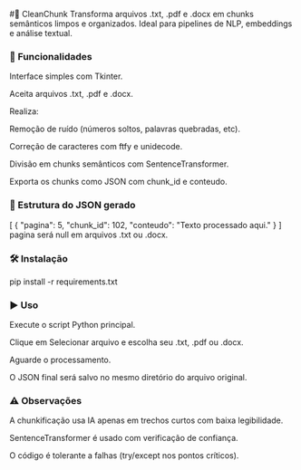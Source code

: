 #📘 CleanChunk
Transforma arquivos .txt, .pdf e .docx em chunks semânticos limpos e organizados. Ideal para pipelines de NLP, embeddings e análise textual.

### 🚀 Funcionalidades
Interface simples com Tkinter.

Aceita arquivos .txt, .pdf e .docx.

Realiza:

Remoção de ruído (números soltos, palavras quebradas, etc).

Correção de caracteres com ftfy e unidecode.

Divisão em chunks semânticos com SentenceTransformer.

Exporta os chunks como JSON com chunk_id e conteudo.

### 📂 Estrutura do JSON gerado
[
  {
    "pagina": 5,
    "chunk_id": 102,
    "conteudo": "Texto processado aqui."
  }
]
pagina será null em arquivos .txt ou .docx.

### 🛠️ Instalação
pip install -r requirements.txt

### ▶️ Uso
Execute o script Python principal.

Clique em Selecionar arquivo e escolha seu .txt, .pdf ou .docx.

Aguarde o processamento.

O JSON final será salvo no mesmo diretório do arquivo original.

### ⚠️ Observações
A chunkificação usa IA apenas em trechos curtos com baixa legibilidade.

SentenceTransformer é usado com verificação de confiança.

O código é tolerante a falhas (try/except nos pontos críticos).
